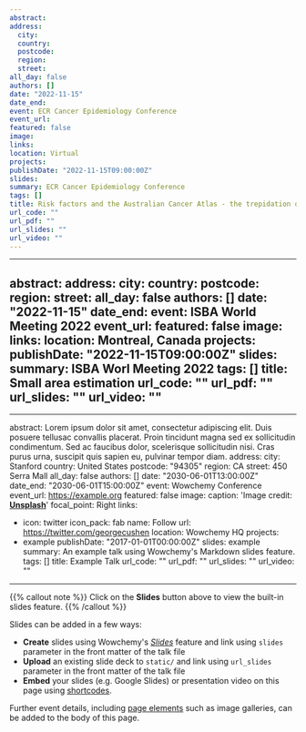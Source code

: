 ```yaml
---
abstract: 
address:
  city: 
  country: 
  postcode: 
  region: 
  street: 
all_day: false
authors: []
date: "2022-11-15"
date_end:
event: ECR Cancer Epidemiology Conference
event_url: 
featured: false
image: 
links:
location: Virtual
projects:
publishDate: "2022-11-15T09:00:00Z"
slides:
summary: ECR Cancer Epidemiology Conference
tags: []
title: Risk factors and the Australian Cancer Atlas - the trepidation of instability and sparsity in small area estimation
url_code: ""
url_pdf: ""
url_slides: ""
url_video: ""
---
```


---
abstract: 
address:
  city: 
  country: 
  postcode: 
  region: 
  street: 
all_day: false
authors: []
date: "2022-11-15"
date_end:
event: ISBA World Meeting 2022
event_url: 
featured: false
image: 
links:
location: Montreal, Canada
projects:
publishDate: "2022-11-15T09:00:00Z"
slides:
summary: ISBA Worl Meeting 2022
tags: []
title: Small area estimation
url_code: ""
url_pdf: ""
url_slides: ""
url_video: ""
---

---
abstract: Lorem ipsum dolor sit amet, consectetur adipiscing elit. Duis posuere tellusac
  convallis placerat. Proin tincidunt magna sed ex sollicitudin condimentum. Sed ac
  faucibus dolor, scelerisque sollicitudin nisi. Cras purus urna, suscipit quis sapien
  eu, pulvinar tempor diam.
address:
  city: Stanford
  country: United States
  postcode: "94305"
  region: CA
  street: 450 Serra Mall
all_day: false
authors: []
date: "2030-06-01T13:00:00Z"
date_end: "2030-06-01T15:00:00Z"
event: Wowchemy Conference
event_url: https://example.org
featured: false
image:
  caption: 'Image credit: [**Unsplash**](https://unsplash.com/photos/bzdhc5b3Bxs)'
  focal_point: Right
links:
- icon: twitter
  icon_pack: fab
  name: Follow
  url: https://twitter.com/georgecushen
location: Wowchemy HQ
projects:
- example
publishDate: "2017-01-01T00:00:00Z"
slides: example
summary: An example talk using Wowchemy's Markdown slides feature.
tags: []
title: Example Talk
url_code: ""
url_pdf: ""
url_slides: ""
url_video: ""
---

{{% callout note %}}
Click on the **Slides** button above to view the built-in slides feature.
{{% /callout %}}

Slides can be added in a few ways:

- **Create** slides using Wowchemy's [_Slides_](https://wowchemy.com/docs/managing-content/#create-slides) feature and link using `slides` parameter in the front matter of the talk file
- **Upload** an existing slide deck to `static/` and link using `url_slides` parameter in the front matter of the talk file
- **Embed** your slides (e.g. Google Slides) or presentation video on this page using [shortcodes](https://wowchemy.com/docs/writing-markdown-latex/).

Further event details, including [page elements](https://wowchemy.com/docs/writing-markdown-latex/) such as image galleries, can be added to the body of this page.
